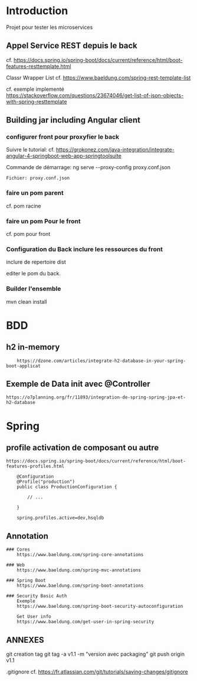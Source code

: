 # Introduction

Projet pour tester les microservices

## Appel Service REST depuis le back
cf. https://docs.spring.io/spring-boot/docs/current/reference/html/boot-features-resttemplate.html

Classr Wrapper List
cf. https://www.baeldung.com/spring-rest-template-list

cf. exemple implementé https://stackoverflow.com/questions/23674046/get-list-of-json-objects-with-spring-resttemplate


## Building jar including Angular client

### configurer front pour proxyfier le back
Suivre le tutorial:
cf. https://grokonez.com/java-integration/integrate-angular-4-springboot-web-app-springtoolsuite

Commande de démarrage:
	ng serve  --proxy-config proxy.conf.json

	Fichier: proxy.conf.json

### faire un pom parent
cf. pom racine

### faire un pom Pour le front
cf. pom pour front
	
### Configuration du Back inclure les ressources du front

inclure de repertoire dist

editer le pom du back.

### Builder l'ensemble

mvn clean install

# BDD
## h2 in-memory
		https://dzone.com/articles/integrate-h2-database-in-your-spring-boot-applicat

## Exemple de Data init	avec @Controller
	https://o7planning.org/fr/11893/integration-de-spring-spring-jpa-et-h2-database

# Spring

## profile activation de composant ou autre
	https://docs.spring.io/spring-boot/docs/current/reference/html/boot-features-profiles.html

		@Configuration
		@Profile("production")
		public class ProductionConfiguration {

			// ...

		}

		spring.profiles.active=dev,hsqldb

## Annotation
	### Cores
		https://www.baeldung.com/spring-core-annotations

	### Web
		https://www.baeldung.com/spring-mvc-annotations

	### Spring Boot
		https://www.baeldung.com/spring-boot-annotations

	### Security Basic Auth
		Exemple
		https://www.baeldung.com/spring-boot-security-autoconfiguration

		Get User info
		https://www.baeldung.com/get-user-in-spring-security

## ANNEXES
git creation tag
git tag -a v1.1 -m "version avec packaging"
git push origin v1.1

.gitignore
cf. https://fr.atlassian.com/git/tutorials/saving-changes/gitignore

